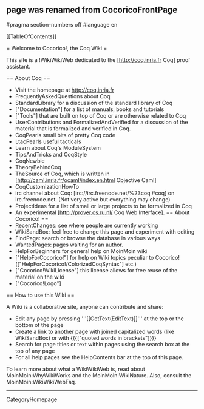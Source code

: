 ## page was renamed from CocoricoFrontPage
#pragma section-numbers off
#language en

[[TableOfContents]]

= Welcome to Cocorico!, the Coq Wiki =

This site is a !WikiWikiWeb dedicated to the [http://coq.inria.fr Coq] proof assistant.

== About Coq ==
  * Visit the homepage at http://coq.inria.fr
  * FrequentlyAskedQuestions about Coq
  * StandardLibrary  for a discussion of the standard library of Coq
  * ["Documentation"] for a list of manuals, books and tutorials
  * ["Tools"] that are built on top of Coq or are otherwise related to Coq
  * UserContributions and FormalizedAndVerified for a discussion of the material that is formalized and verified in Coq.
  * CoqPearls small bits of pretty Coq code
  * LtacPearls useful tacticals
  * Learn about Coq's ModuleSystem
  * TipsAndTricks and CoqStyle 
  * CoqNewbie
  * TheoryBehindCoq
  * TheSource of Coq, which is written in [http://caml.inria.fr/ocaml/index.en.html Objective Caml]
  * CoqCustomizationHowTo
  * irc channel about Coq: [irc://irc.freenode.net/%23coq #coq] on irc.freenode.net. (Not very active but everything may change)
  * ProjectIdeas for a list of small or large projects to be formalized in Coq
  * An experimental [http://prover.cs.ru.nl/  Coq Web Interface].
== About Cocorico! ==
  * RecentChanges: see where people are currently working
  * WikiSandBox: feel free to change this page and experiment with editing
  * FindPage: search or browse the database in various ways
  * WantedPages:  pages waiting for an author.
  * HelpForBeginners for general help on MoinMoin wiki
  * ["HelpForCocorico!"]  for help on Wiki topics peculiar to Cocorico! (["HelpForCocorico!/ColorizedCoqSyntax"] etc.)
  * ["Cocorico!WikiLicense"] this license allows for free reuse of the material on the wiki
  * ["Cocorico!Logo"]

== How to use this Wiki ==

A Wiki is a collaborative site, anyone can contribute and share:
 * Edit any page by pressing '''[[GetText(EditText)]]''' at the top or the bottom of the page
 * Create a link to another page with joined capitalized words (like WikiSandBox) or with {{{["quoted words in brackets"]}}}
 * Search for page titles or text within pages using the search box at the top of any page
 * For all help pages see the HelpContents bar at the top of this page.

To learn more about what a WikiWikiWeb is, read about MoinMoin:WhyWikiWorks and the MoinMoin:WikiNature. Also, consult the MoinMoin:WikiWikiWebFaq.

----
CategoryHomepage
